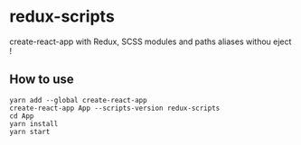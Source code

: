 # redux-scripts

create-react-app with Redux, SCSS modules and paths aliases withou eject !

## How to use

```
yarn add --global create-react-app
create-react-app App --scripts-version redux-scripts
cd App
yarn install
yarn start
```
